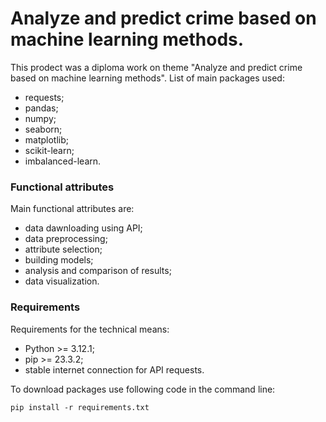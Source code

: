 # Analyze and predict crime based on machine learning methods.
This prodect was a diploma work on theme "Analyze and predict crime based on machine learning methods". 
List of main packages used:
- requests;
- pandas;
- numpy;
- seaborn;
- matplotlib;
- scikit-learn;
- imbalanced-learn.

### Functional attributes
Main functional attributes are:
- data dawnloading using API;
- data preprocessing;
- attribute selection;
- building models;
- analysis and comparison of results;
- data visualization.

### Requirements
Requirements for the technical means:
- Python >= 3.12.1;
- pip >= 23.3.2;
- stable internet connection for API requests.

To download packages use following code in the command line:
```
pip install -r requirements.txt
```
